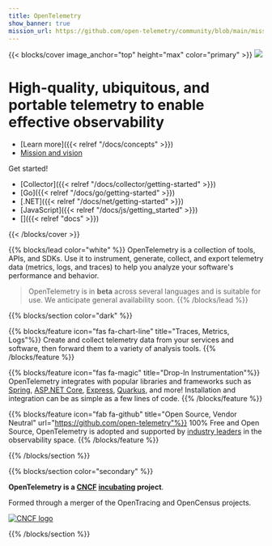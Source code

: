 ```yaml
---
title: OpenTelemetry
show_banner: true
mission_url: https://github.com/open-telemetry/community/blob/main/mission-vision-values.md#otel-mission-vision-and-values
---
```


{{< blocks/cover image_anchor="top" height="max" color="primary" >}}
<img src="/img/logos/opentelemetry-horizontal-color.svg" class="otel-logo" />
<h1>High-quality, ubiquitous, and portable telemetry to enable effective observability</h1>

<div class="l-primary-buttons mt-5">

- [Learn more]({{< relref "/docs/concepts" >}})
- <a href="{{<param mission_url >}}" target="_blank" rel="noopener">Mission and vision</a>
</div>

<div class="h3 mt-4">Get started!</div>
<div class="l-get-started-buttons">

- [Collector]({{< relref "/docs/collector/getting-started" >}})
- [Go]({{< relref "/docs/go/getting-started" >}})
- [.NET]({{< relref "/docs/net/getting-started" >}})
- [JavaScript]({{< relref "/docs/js/getting_started" >}})
- [<i class="fas fa-ellipsis-h"></i>]({{< relref "docs" >}})
</div>
{{< /blocks/cover >}}

{{% blocks/lead color="white" %}}
OpenTelemetry is a collection of tools, APIs, and SDKs. Use it to instrument,
generate, collect, and export telemetry data (metrics, logs, and traces) to
help you analyze your software's performance and behavior.

> OpenTelemetry is in **beta** across several languages and is suitable for use.
We anticipate general availability soon.
{{% /blocks/lead %}}

{{% blocks/section color="dark" %}}

{{% blocks/feature icon="fas fa-chart-line" title="Traces, Metrics, Logs"%}}
Create and collect telemetry data from your services and software, then forward them to a variety of analysis tools.
{{% /blocks/feature %}}

{{% blocks/feature icon="fas fa-magic" title="Drop-In Instrumentation"%}}
OpenTelemetry integrates with popular libraries and frameworks such as [Spring](https://spring.io/), [ASP.NET Core](https://docs.microsoft.com/aspnet/core), [Express](https://expressjs.com/), [Quarkus](https://quarkus.io/), and more! Installation and integration can be as simple as a few lines of code.
{{% /blocks/feature %}}

{{% blocks/feature icon="fab fa-github" title="Open Source, Vendor Neutral" url="https://github.com/open-telemetry"%}}
100% Free and Open Source, OpenTelemetry is adopted and supported by [industry leaders](/vendors) in the observability space.
{{% /blocks/feature %}}

{{% /blocks/section %}}

{{% blocks/section color="secondary" %}}
<div id="cncf">

**OpenTelemetry is a [CNCF][] [incubating][] project**.

Formed through a merger of the OpenTracing and OpenCensus projects.

[![CNCF logo][]][CNCF]

[CNCF]: https://cncf.io/
[CNCF logo]: /img/logos/cncf-white.svg
[incubating]: https://www.cncf.io/projects/
</div>
{{% /blocks/section %}}
